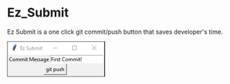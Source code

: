 # Ez_Submit
Ez Submit is a one click git commit/push button that saves developer's time.
<div align="left">

![](images/screenshot.png)

</div>



